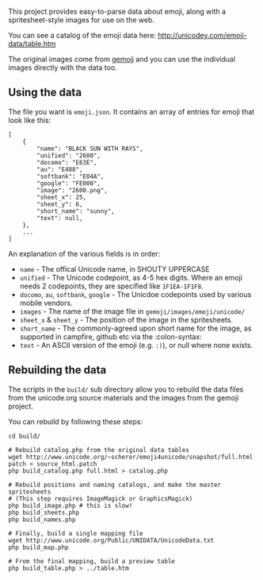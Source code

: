 This project provides easy-to-parse data about emoji, along with a spritesheet-style 
images for use on the web.

You can see a catalog of the emoji data here: http://unicodey.com/emoji-data/table.htm

The original images come from <a href="https://github.com/github/gemoji">gemoji</a>
and you can use the individual images directly with the data too.


## Using the data

The file you want is `emoji.json`. It contains an array of entries for emoji that 
look like this:

	[
		{
			"name": "BLACK SUN WITH RAYS",
			"unified": "2600",
			"docomo": "E63E",
			"au": "E488",
			"softbank": "E04A",
			"google": "FE000",
			"image": "2600.png",
			"sheet_x": 25,
			"sheet_y": 6,
			"short_name": "sunny",
			"text": null,
		},
		...
	]

An explanation of the various fields is in order:

* `name` - The offical Unicode name, in SHOUTY UPPERCASE
* `unified` - The Unicode codepoint, as 4-5 hex digits. Where an emoji
   needs 2 codepoints, they are specified like `1F1EA-1F1F8`.
* `docomo`, `au`, `softbank`, `google` - The Unicdoe codepoints used
   by various mobile vendors.
* `images` - The name of the image file in `gemoji/images/emoji/unicode/`
* `sheet_x` & `sheet_y` - The position of the image in the spritesheets.
* `short_name` - The commonly-agreed upon short name for the image, as
   supported in campfire, github etc via the :colon-syntax:
* `text` - An ASCII version of the emoji (e.g. `:)`), or null where
   none exists.


## Rebuilding the data

The scripts in the `build/` sub directory allow you to rebuild the data files 
from the unicode.org source materials and the images from the gemoji project.

You can rebuild by following these steps:

	cd build/

	# Rebuild catalog.php from the original data tables
	wget http://www.unicode.org/~scherer/emoji4unicode/snapshot/full.html
	patch < source_html.patch
	php build_catalog.php full.html > catalog.php

	# Rebuild positions and naming catalogs, and make the master spritesheets
	# (This step requires ImageMagick or GraphicsMagick)
	php build_image.php # this is slow!
	php build_sheets.php
	php build_names.php

	# Finally, build a single mapping file
	wget http://www.unicode.org/Public/UNIDATA/UnicodeData.txt
	php build_map.php

	# From the final mapping, build a preview table
	php build_table.php > ../table.htm
